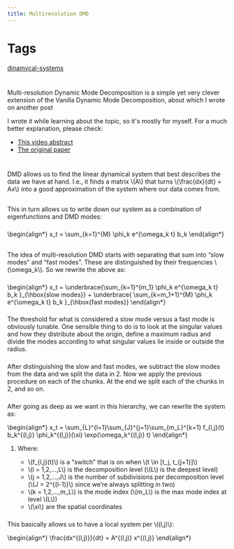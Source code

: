 ```yaml
---
title: Multiresolution DMD
---
```


# Tags
[dinamycal-systems]()

# 

Multi-resolution Dynamic Mode Decomposition is a simple yet very clever extension
of the Vanilla Dynamic Mode Decomposition, about which I wrote on another post

I wrote it while learning about the topic, so it's mostly for myself.
For a much better explanation, please check:

- [This video abstract](https://www.youtube.com/watch?v=E1dNE02LaCE)
- [The original paper](https://arxiv.org/pdf/1506.00564.pdf)


# 

DMD allows us to find the linear dynamical system that best describes
the data we have at hand. I.e., it finds a matrix \\(A\\) that turns
\\(\frac{dx}{dt} = Ax\\) into a good approximation of the system where our
data comes from.


## 

This in turn allows us to write down our system as a combination of
eigenfunctions and DMD modes:


### 

\begin{align\*}
x\_t = \sum\_{k=1}^{M} \phi\_k e^{\omega\_k t} b\_k
\end{align\*}


## 

The idea of multi-resolution DMD starts with separating that sum into
&ldquo;slow modes&rdquo; and &ldquo;fast modes&rdquo;. These are distinguished by their
frequencies \\(\omega\_k\\). So we rewrite the above as:


### 

\begin{align\*}
x\_t = \underbrace{\sum\_{k=1}^{m\_1} \phi\_k e^{\omega\_k t} b\_k
}\_{\hbox{slow modes}} +
\underbrace{
\sum\_{k=m\_1+1}^{M} \phi\_k e^{\omega\_k t} b\_k
}\_{\hbox{fast modes}}
\end{align\*}


### 

The threshold for what is considered a slow mode versus a fast mode is
obviously tunable. One sensible thing to do is to look at the singular
values and how they distribute about the origin, define a maximum radius
and divide the modes according to what singular values lie inside or
outside the radius.


### 

After distinguishing the slow and fast modes, we subtract the slow modes
from the data and we split the data in 2. Now we apply the previous
procedure on each of the chunks. At the end we split each of the chunks
in 2, and so on.


### 

After going as deep as we want in this hierarchy, we can rewrite the
system as:

\begin{align\*}
x\_t = \sum\_{L}^{l=1}\sum\_{J}^{j=1}\sum\_{m\_L}^{k=1}
f\_{l,j}(t) b\_k^{(l,j)}  \phi\_k^{(l,j)}(\xi) \exp(\omega\_k^{(l,j)} t)
\end{align\*}

1.  Where:

    -   \\(f\_{l,j}(t)\\) is a &ldquo;switch&rdquo; that is on when \\(t \in [t\_j, t\_{j+1}]\\)
    -   \\(l = 1,2,...,L\\) is the decomposition level (\\(L\\) is the deepest level)
    -   \\(j = 1,2,...,J\\) is the number of subdivisions per decomposition level
        (\\(J = 2^{(l-1)}\\) since we&rsquo;re always splitting in two)
    -   \\(k = 1,2,...,m\_L\\) is the mode index (\\(m\_L\\) is the max mode index at
        level \\(L\\))
    -   \\(\xi\\) are the spatial coordinates


### 

This basically allows us to have a local system per \\((l,j)\\):

\begin{align\*}
\frac{dx^{(l,j)}}{dt} = A^{(l,j)} x^{(l,j)}
\end{align\*}
